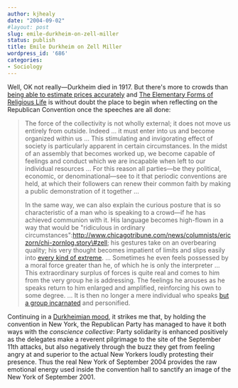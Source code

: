 ```yaml
---
author: kjhealy
date: "2004-09-02"
#layout: post
slug: emile-durkheim-on-zell-miller
status: publish
title: Emile Durkheim on Zell Miller
wordpress_id: '686'
categories:
- Sociology
---
```


Well, OK not really—Durkheim died in 1917. But there's more to crowds than [being able to estimate prices accurately](http://www.crookedtimber.org/archives/002357.html) and [The Elementary Forms of Religious Life](http://www.amazon.com/exec/obidos/ASIN/0029079373/ref=nosim/) is without doubt the place to begin when reflecting on the Republican Convention once the speeches are all done:

> The force of the collectivity is not wholly external; it does not move us entirely from outside. Indeed … it must enter into us and become organized within us … This stimulating and invigorating effect of society is particularly apparent in certain circumstances. In the midst of an assembly that becomes worked up, we become capable of feelings and conduct which we are incapable when left to our individual resources … For this reason all parties—be they political, economic, or denominational—see to it that periodic conventions are held, at which their followers can renew their common faith by making a public demonstration of it together …
>
> In the same way, we can also explain the curious posture that is so characteristic of a man who is speaking to a crowd—if he has achieved communion with it. His language becomes high-flown in a way that would be "ridiculous in ordinary circumstances":http://www.chicagotribune.com/news/columnists/ericzorn/chi-zornlog.story\#zell; his gestures take on an overbearing quality; his very thought becomes impatient of limits and slips easily into [every kind of extreme](http://andrewsullivan.com/index.php?dish_inc=archives/2004_08_29_dish_archive.html#109409893313020605). ... Sometimes he even feels possessed by a moral force greater than he, of which he is only the interpreter … This extraordinary surplus of forces is quite real and comes to him from the very group he is addressing. The feelings he arouses as he speaks return to him enlarged and amplified, reinforcing his own to some degree. ... It is then no longer a mere individual who speaks [but a group incarnated](http://yglesias.typepad.com/matthew/2004/09/zell.html) and personified.

Continuing in a [Durkheimian mood](http://en.wikipedia.org/wiki/Emile_Durkheim), it strikes me that, by holding the convention in New York, the Republican Party has managed to have it both ways with the *conscience collective*: Party solidarity is enhanced positively as the delegates make a reverent pilgrimage to the site of the September 11th attacks, but also negatively through the buzz they get from feeling angry at and superior to the actual New Yorkers loudly protesting their presence. Thus the real New York of September 2004 provides the raw emotional energy used inside the convention hall to sanctify an image of the New York of September 2001.

